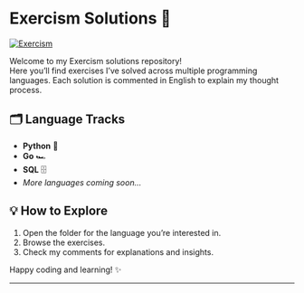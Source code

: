 # Exercism Solutions 🚀

[![Exercism](https://img.shields.io/badge/Exercism-Practice-blue?logo=exercism&style=for-the-badge)](https://exercism.org/)

Welcome to my Exercism solutions repository!  
Here you’ll find exercises I’ve solved across multiple programming languages. Each solution is commented in English to explain my thought process.

## 🗂️ Language Tracks
- **Python** 🐍
- **Go** 🏎️
- **SQL** 🗄️
- *More languages coming soon…*

## 💡 How to Explore
1. Open the folder for the language you’re interested in.
2. Browse the exercises.
3. Check my comments for explanations and insights.

Happy coding and learning! ✨

---
